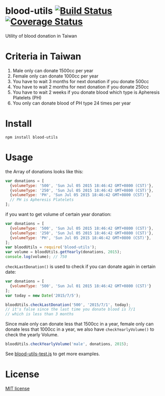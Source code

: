 # blood-utils [![Build Status](https://travis-ci.org/yurenju/blood-utils.svg?branch=master)](https://travis-ci.org/yurenju/blood-utils) [![Coverage Status](https://coveralls.io/repos/yurenju/blood-utils/badge.svg?branch=master)](https://coveralls.io/r/yurenju/blood-utils?branch=master)

Utility of blood donation in Taiwan

# Criteria in Taiwan

1. Male only can donate 1500cc per year
2. Female only can donate 1000cc per year
3. You have to wait 3 months for next donation if you donate 500cc
4. You have to wait 2 months for next donation if you donate 250cc
5. You have to wait 2 weeks if you donate blood which type is Apheresis Platelets (PH)
6. You only can donate blood of PH type 24 times per year

# Install

```shell
npm install blood-utils
```

# Usage

the Array of donations looks like this:

```javascript
var donations = [
  {volumeType: '500', 'Sun Jul 05 2015 18:46:42 GMT+0800 (CST)'},
  {volumeType: '250', 'Sun Jul 05 2015 18:46:42 GMT+0800 (CST)'},
  {volumeType: 'PH', 'Sun Jul 05 2015 18:46:42 GMT+0800 (CST)'},
  // PH is Apheresis Platelets
];
```

if you want to get volume of certain year donation:

```js
var donations = [
  {volumeType: '500', 'Sun Jul 05 2015 18:46:42 GMT+0800 (CST)'},
  {volumeType: '250', 'Sun Jul 05 2015 18:46:42 GMT+0800 (CST)'},
  {volumeType: 'PH', 'Sun Jul 05 2015 18:46:42 GMT+0800 (CST)'},
];
var bloodUtils = require('blood-utils');
var volume = bloodUtils.getYearly(donations, 2015);
console.log(volume); // 750
```

`checkLastDonation()` is used to check if you can donate again in certain date:

```js
var donations = [
  {volumeType: '500', 'Sun Jul 01 2015 18:46:42 GMT+0800 (CST)'}
];
var today = new Date('2015/7/5');

bloodUtils.checkLastDonation('500', '2015/7/1', today);
// it's false since the last time you donate blood is 7/1
// which is less than 3 months
```

Since male only can donate less that 1500cc in a year, female only can donate less that 1000cc in a year, we also have `checkYearlyVolume()` to check the yearly Volume.

```js
bloodUtils.checkYearlyVolume('male', donations, 2015);
```

See [blood-utils-test.js](test/blood-utils-test.js) to get more examples.

# License

[MIT license](LICENST)
